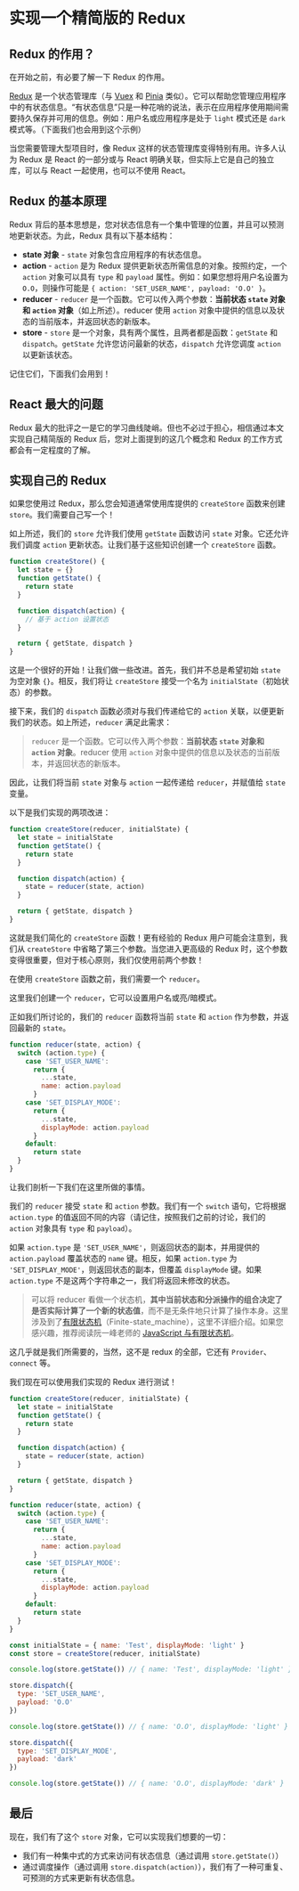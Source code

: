 # 实现一个精简版的 Redux

## Redux 的作用？

在开始之前，有必要了解一下 Redux 的作用。

[Redux](https://redux.js.org/) 是一个状态管理库（与 [Vuex](https://vuex.vuejs.org/index.html) 和 [Pinia](https://pinia.vuejs.org/) 类似）。它可以帮助您管理应用程序中的有状态信息。“有状态信息”只是一种花哨的说法，表示在应用程序使用期间需要持久保存并可用的信息。例如：用户名或应用程序是处于 `light` 模式还是 `dark` 模式等。（下面我们也会用到这个示例）

当您需要管理大型项目时，像 Redux 这样的状态管理库变得特别有用。许多人认为 Redux 是 React 的一部分或与 React 明确关联，但实际上它是自己的独立库，可以与 React 一起使用，也可以不使用 React。

## Redux 的基本原理

Redux 背后的基本思想是，您对状态信息有一个集中管理的位置，并且可以预测地更新状态。为此，Redux 具有以下基本结构：

- **state 对象** - `state` 对象包含应用程序的有状态信息。
- **action** - `action` 是为 Redux 提供更新状态所需信息的对象。按照约定，一个 `action` 对象可以具有 `type` 和 `payload` 属性。例如：如果您想将用户名设置为 `O.O`，则操作可能是 `{ action: 'SET_USER_NAME', payload: 'O.O' }`。
- **reducer** - `reducer` 是一个函数。它可以传入两个参数：**当前状态 `state` 对象和 `action` 对象**（如上所述）。reducer 使用 `action` 对象中提供的信息以及状态的当前版本，并返回状态的新版本。
- **store** - `store` 是一个对象，具有两个属性，且两者都是函数：`getState` 和 `dispatch`。`getState` 允许您访问最新的状态，`dispatch` 允许您调度 `action` 以更新该状态。

记住它们，下面我们会用到！

## React 最大的问题

Redux 最大的批评之一是它的学习曲线陡峭。但也不必过于担心，相信通过本文实现自己精简版的 Redux 后，您对上面提到的这几个概念和 Redux 的工作方式都会有一定程度的了解。

## 实现自己的 Redux

如果您使用过 Redux，那么您会知道通常使用库提供的 `createStore` 函数来创建 `store`。我们需要自己写一个！

如上所述，我们的 `store` 允许我们使用 `getState` 函数访问 `state` 对象。它还允许我们调度 `action` 更新状态。让我们基于这些知识创建一个 `createStore` 函数。

```js
function createStore() {
  let state = {}
  function getState() {
    return state
  }

  function dispatch(action) {
    // 基于 action 设置状态
  }

  return { getState, dispatch }
}
```

这是一个很好的开始！让我们做一些改进。首先，我们并不总是希望初始 `state` 为空对象 `{}`。相反，我们将让 `createStore` 接受一个名为 `initialState`（初始状态）的参数。

接下来，我们的 `dispatch` 函数必须对与我们传递给它的 `action` 关联，以便更新我们的状态。如上所述，`reducer` 满足此需求：

> `reducer` 是一个函数。它可以传入两个参数：**当前状态 `state` 对象和 `action` 对象**。reducer 使用 `action` 对象中提供的信息以及状态的当前版本，并返回状态的新版本。

因此，让我们将当前 `state` 对象与 `action` 一起传递给 `reducer`，并赋值给 `state` 变量。

以下是我们实现的两项改进：

```js
function createStore(reducer, initialState) {
  let state = initialState
  function getState() {
    return state
  }

  function dispatch(action) {
    state = reducer(state, action)
  }

  return { getState, dispatch }
}
```

这就是我们简化的 `createStore` 函数！更有经验的 Redux 用户可能会注意到，我们从 `createStore` 中省略了第三个参数。当您进入更高级的 Redux 时，这个参数变得很重要，但对于核心原则，我们仅使用前两个参数！

在使用 `createStore` 函数之前，我们需要一个 `reducer`。

这里我们创建一个 `reducer`，它可以设置用户名或亮/暗模式。

正如我们所讨论的，我们的 `reducer` 函数将当前 `state` 和 `action` 作为参数，并返回最新的 `state`。

```js
function reducer(state, action) {
  switch (action.type) {
    case 'SET_USER_NAME':
      return {
        ...state,
        name: action.payload
      }
    case 'SET_DISPLAY_MODE':
      return {
        ...state,
        displayMode: action.payload
      }
    default:
      return state
  }
}
```

让我们剖析一下我们在这里所做的事情。

我们的 `reducer` 接受 `state` 和 `action` 参数。我们有一个 `switch` 语句，它将根据 `action.type` 的值返回不同的内容（请记住，按照我们之前的讨论，我们的 `action` 对象具有 `type` 和 `payload`）。

如果 `action.type` 是 `'SET_USER_NAME'`，则返回状态的副本，并用提供的 `action.payload` 覆盖状态的 `name` 键。相反，如果 `action.type` 为 `'SET_DISPLAY_MODE'`，则返回状态的副本，但覆盖 `displayMode` 键。如果 `action.type` 不是这两个字符串之一，我们将返回未修改的状态。

> 可以将 reducer 看做一个状态机，**其中当前状态和分派操作的组合决定了是否实际计算了一个新的状态值**，而不是无条件地只计算了操作本身。这里涉及到了[有限状态机](https://en.wikipedia.org/wiki/Finite-state_machine)（Finite-state_machine），这里不详细介绍。如果您感兴趣，推荐阅读阮一峰老师的 [JavaScript 与有限状态机](https://www.ruanyifeng.com/blog/2013/09/finite-state_machine_for_javascript.html)。

这几乎就是我们所需要的，当然，这不是 redux 的全部，它还有 `Provider`、`connect` 等。

我们现在可以使用我们实现的 Redux 进行测试！

```js
function createStore(reducer, initialState) {
  let state = initialState
  function getState() {
    return state
  }

  function dispatch(action) {
    state = reducer(state, action)
  }

  return { getState, dispatch }
}

function reducer(state, action) {
  switch (action.type) {
    case 'SET_USER_NAME':
      return {
        ...state,
        name: action.payload
      }
    case 'SET_DISPLAY_MODE':
      return {
        ...state,
        displayMode: action.payload
      }
    default:
      return state
  }
}

const initialState = { name: 'Test', displayMode: 'light' }
const store = createStore(reducer, initialState)

console.log(store.getState()) // { name: 'Test', displayMode: 'light' }

store.dispatch({
  type: 'SET_USER_NAME',
  payload: 'O.O'
})

console.log(store.getState()) // { name: 'O.O', displayMode: 'light' }

store.dispatch({
  type: 'SET_DISPLAY_MODE',
  payload: 'dark'
})

console.log(store.getState()) // { name: 'O.O', displayMode: 'dark' }
```

## 最后

现在，我们有了这个 `store` 对象，它可以实现我们想要的一切：

- 我们有一种集中式的方式来访问有状态信息（通过调用 `store.getState()`）
- 通过调度操作（通过调用 `store.dispatch(action)`），我们有了一种可重复、可预测的方式来更新有状态信息。
